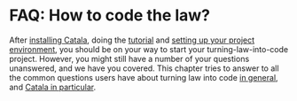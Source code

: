 # FAQ: How to code the law?

After [installing Catala](./1-0-getting_started.md), doing the
[tutorial](./2-0-tutorial.md) and [setting up your project
environment](./3-project.md), you should be on your way to start your
turning-law-into-code project. However, you might still have a number of your
questions unanswered, and we have you covered. This chapter tries to answer to
all the common questions users have about turning law into code [in
general](./4-1-general.md), and [Catala in
particular](./4-2-catala-specific.md).
